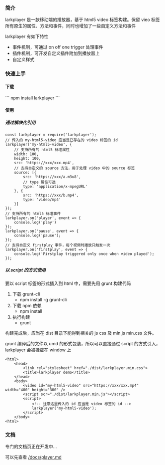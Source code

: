 <h3>简介</h3>
larkplayer 是一款移动端的播放器，基于 html5 video 标签构建。保留 vieo 标签 所有原生的属性、方法和事件，同时也增加了一些自定义方法和事件

larkplayer 有如下特性

* 事件机制，可通过 on off one trigger 处理事件
* 插件机制，可开发自定义插件附加到播放器上
* 自定义样式

<h3>快速上手</h3>

<h4>下载</h4>
```
npm install larkplayer
```
<h4>使用</h4>

<h5>通过模块化引用</h5>

```
const larkplayer = require('larkplayer');
// 传入的 my-html5-video 应当是已存在的 video 标签的 id
larkplayer('my-html5-video', {
    // 支持所有的 html5 标准属性
    width: 100,
    height: 100,
    src: 'https://xxx/xxx.mp4',
    // 支持自定义的 source 方法，用于处理 video 中的 source 标签
    source: [{
        src: 'https://xxx/a.m3u8',
        // type 属性可选
        type: 'application/x-mpegURL'
    }, {
        src: 'https://xxx/b.mp4',
        type: 'video/mp4'
    }]
});
// 支持所有的 html5 标准事件
larkplayer.on('player', event => {
    console.log('play')
});
larkplayer.on('pause', event => {
    console.log('pause');
});
// 支持自定义 firstplay 事件，每个视频时播放只触发一次
larkplayer.on('firstplay', event => {
    console.log('Firstplay triggered only once when video played');
});
```

<h5>以 script 的方式使用</h5>

要以 script 标签的形式插入到 html 中，需要先用 grunt 构建代码

1. 下载 grunt-cli
    * npm install -g grunt-cli
2. 下载 npm 依赖
    * npm install
3. 执行构建
    * grunt

构建完成后，应当在 dist 目录下能得到相关的 js css 及 min.js min.css 文件。

grunt 编译后的文件以 umd 的形式包装，所以可以直接通过 script 的方式引入， larkplayer 会被挂载在 window 上

```
<html>
    <head>
        <link rel="stylesheet" href="./dist/larkplayer.min.css">
        <title>larkplayer demo</title>
    </head>
    <body>
        <video id="my-html5-video" src="https://xxx/xxx.mp4" width="400" height="300" />
        <script scr="./dist/larkplayer.min.js"></script>
        <script>
            <!-- 注意这里传入的 id 应当是 video 标签的 id -->
            larkplayer('my-html5-video');
        </script>
    </body>
<html>
```

<h3>文档</h3>
专门的文档页正在开发中...

可以先查看 [/docs/player.md](http://gitlab.baidu.com/yuhui06/larkplayer/blob/master/docs/player.md)
